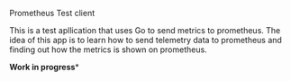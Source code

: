 Prometheus Test client

This is a test apllication that uses Go to send metrics to prometheus. The idea of this app is to learn how to send telemetry data to prometheus and finding out how the metrics is shown on prometheus.

**Work in progress***
